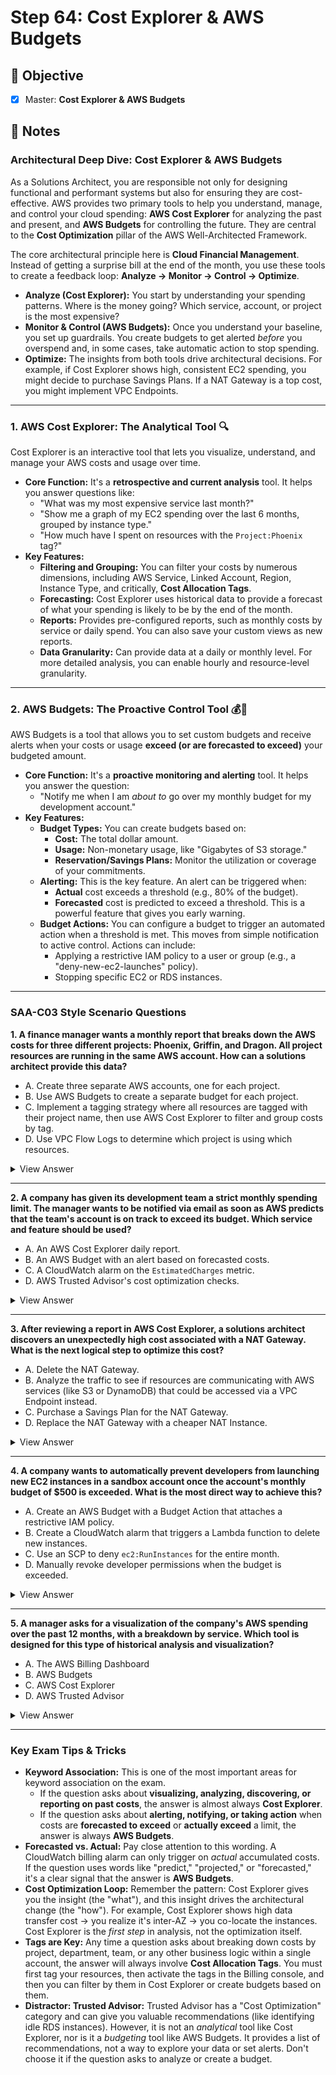 # Step 64: Cost Explorer & AWS Budgets

## 🎯 Objective

- [x] Master: **Cost Explorer & AWS Budgets**

## 📘 Notes

### **Architectural Deep Dive: Cost Explorer & AWS Budgets**

As a Solutions Architect, you are responsible not only for designing functional and performant systems but also for ensuring they are cost-effective. AWS provides two primary tools to help you understand, manage, and control your cloud spending: **AWS Cost Explorer** for analyzing the past and present, and **AWS Budgets** for controlling the future. They are central to the **Cost Optimization** pillar of the AWS Well-Architected Framework.

The core architectural principle here is **Cloud Financial Management**. Instead of getting a surprise bill at the end of the month, you use these tools to create a feedback loop: **Analyze -> Monitor -> Control -> Optimize**.

- **Analyze (Cost Explorer):** You start by understanding your spending patterns. Where is the money going? Which service, account, or project is the most expensive?
- **Monitor & Control (AWS Budgets):** Once you understand your baseline, you set up guardrails. You create budgets to get alerted _before_ you overspend and, in some cases, take automatic action to stop spending.
- **Optimize:** The insights from both tools drive architectural decisions. For example, if Cost Explorer shows high, consistent EC2 spending, you might decide to purchase Savings Plans. If a NAT Gateway is a top cost, you might implement VPC Endpoints.

---

### **1. AWS Cost Explorer: The Analytical Tool** 🔍

Cost Explorer is an interactive tool that lets you visualize, understand, and manage your AWS costs and usage over time.

- **Core Function:** It's a **retrospective and current analysis** tool. It helps you answer questions like:
  - "What was my most expensive service last month?"
  - "Show me a graph of my EC2 spending over the last 6 months, grouped by instance type."
  - "How much have I spent on resources with the `Project:Phoenix` tag?"
- **Key Features:**
  - **Filtering and Grouping:** You can filter your costs by numerous dimensions, including AWS Service, Linked Account, Region, Instance Type, and critically, **Cost Allocation Tags**.
  - **Forecasting:** Cost Explorer uses historical data to provide a forecast of what your spending is likely to be by the end of the month.
  - **Reports:** Provides pre-configured reports, such as monthly costs by service or daily spend. You can also save your custom views as new reports.
  - **Data Granularity:** Can provide data at a daily or monthly level. For more detailed analysis, you can enable hourly and resource-level granularity.

---

### **2. AWS Budgets: The Proactive Control Tool** 💰🔔

AWS Budgets is a tool that allows you to set custom budgets and receive alerts when your costs or usage **exceed (or are forecasted to exceed)** your budgeted amount.

- **Core Function:** It's a **proactive monitoring and alerting** tool. It helps you answer the question:
  - "Notify me when I am _about to_ go over my monthly budget for my development account."
- **Key Features:**
  - **Budget Types:** You can create budgets based on:
    - **Cost:** The total dollar amount.
    - **Usage:** Non-monetary usage, like "Gigabytes of S3 storage."
    - **Reservation/Savings Plans:** Monitor the utilization or coverage of your commitments.
  - **Alerting:** This is the key feature. An alert can be triggered when:
    - **Actual** cost exceeds a threshold (e.g., 80% of the budget).
    - **Forecasted** cost is predicted to exceed a threshold. This is a powerful feature that gives you early warning.
  - **Budget Actions:** You can configure a budget to trigger an automated action when a threshold is met. This moves from simple notification to active control. Actions can include:
    - Applying a restrictive IAM policy to a user or group (e.g., a "deny-new-ec2-launches" policy).
    - Stopping specific EC2 or RDS instances.

---

### **SAA-C03 Style Scenario Questions**

**1. A finance manager wants a monthly report that breaks down the AWS costs for three different projects: Phoenix, Griffin, and Dragon. All project resources are running in the same AWS account. How can a solutions architect provide this data?**

- A. Create three separate AWS accounts, one for each project.
- B. Use AWS Budgets to create a separate budget for each project.
- C. Implement a tagging strategy where all resources are tagged with their project name, then use AWS Cost Explorer to filter and group costs by tag.
- D. Use VPC Flow Logs to determine which project is using which resources.

<details>
<summary>View Answer</summary>

**Answer: C**

**Explanation:** This is a primary use case for Cost Allocation Tags and AWS Cost Explorer. By applying a consistent tag (e.g., Project:Phoenix) to all resources for a given project, you can then use Cost Explorer's filtering and grouping capabilities to generate a detailed cost report specifically for that tag.

</details>

---

**2. A company has given its development team a strict monthly spending limit. The manager wants to be notified via email as soon as AWS predicts that the team's account is on track to exceed its budget. Which service and feature should be used?**

- A. An AWS Cost Explorer daily report.
- B. An AWS Budget with an alert based on forecasted costs.
- C. A CloudWatch alarm on the `EstimatedCharges` metric.
- D. AWS Trusted Advisor's cost optimization checks.

<details>
<summary>View Answer</summary>

**Answer: B**

**Explanation:** The key word is "predicts" (or forecasted). Only AWS Budgets can create alerts based on forecasted spending. This gives the manager a proactive warning before the budget is actually exceeded. A CloudWatch alarm (C) can only trigger on actual accumulated charges.

</details>

---

**3. After reviewing a report in AWS Cost Explorer, a solutions architect discovers an unexpectedly high cost associated with a NAT Gateway. What is the next logical step to optimize this cost?**

- A. Delete the NAT Gateway.
- B. Analyze the traffic to see if resources are communicating with AWS services (like S3 or DynamoDB) that could be accessed via a VPC Endpoint instead.
- C. Purchase a Savings Plan for the NAT Gateway.
- D. Replace the NAT Gateway with a cheaper NAT Instance.

<details>
<summary>View Answer</summary>

**Answer: B**

**Explanation:** The report from Cost Explorer provides the "what" (high NAT Gateway cost). The next step is to find the "why". A common reason for high NAT Gateway costs is traffic going to other AWS services within the same region. The best architectural optimization is to implement VPC Endpoints for those services, which routes the traffic over the private AWS network, bypassing the NAT Gateway and eliminating its data processing fees.

</details>

---

**4. A company wants to automatically prevent developers from launching new EC2 instances in a sandbox account once the account's monthly budget of $500 is exceeded. What is the most direct way to achieve this?**

- A. Create an AWS Budget with a Budget Action that attaches a restrictive IAM policy.
- B. Create a CloudWatch alarm that triggers a Lambda function to delete new instances.
- C. Use an SCP to deny `ec2:RunInstances` for the entire month.
- D. Manually revoke developer permissions when the budget is exceeded.

<details>
<summary>View Answer</summary>

**Answer: A**

**Explanation:** AWS Budget Actions allow you to automatically apply restrictive IAM policies when budget thresholds are exceeded. This is the most direct and automated way to prevent new EC2 instance launches when the budget limit is reached, providing proactive cost control without manual intervention.

</details>

---

**5. A manager asks for a visualization of the company's AWS spending over the past 12 months, with a breakdown by service. Which tool is designed for this type of historical analysis and visualization?**

- A. The AWS Billing Dashboard
- B. AWS Budgets
- C. AWS Cost Explorer
- D. AWS Trusted Advisor

<details>
<summary>View Answer</summary>

**Answer: C**

**Explanation:** AWS Cost Explorer is specifically designed for visualizing, analyzing, and understanding historical AWS costs and usage over time. It provides interactive charts and graphs that can break down spending by service, account, region, and other dimensions, making it the ideal tool for this type of historical cost analysis and visualization.

</details>

---

### **Key Exam Tips & Tricks**

- **Keyword Association:** This is one of the most important areas for keyword association on the exam.
  - If the question asks about **visualizing, analyzing, discovering, or reporting on past costs**, the answer is almost always **Cost Explorer**.
  - If the question asks about **alerting, notifying, or taking action** when costs are **forecasted to exceed** or **actually exceed** a limit, the answer is always **AWS Budgets**.
- **Forecasted vs. Actual:** Pay close attention to this wording. A CloudWatch billing alarm can only trigger on _actual_ accumulated costs. If the question uses words like "predict," "projected," or "forecasted," it's a clear signal that the answer is **AWS Budgets**.
- **Cost Optimization Loop:** Remember the pattern: Cost Explorer gives you the insight (the "what"), and this insight drives the architectural change (the "how"). For example, Cost Explorer shows high data transfer cost -> you realize it's inter-AZ -> you co-locate the instances. Cost Explorer is the _first step_ in analysis, not the optimization itself.
- **Tags are Key:** Any time a question asks about breaking down costs by project, department, team, or any other business logic within a single account, the answer will always involve **Cost Allocation Tags**. You must first tag your resources, then activate the tags in the Billing console, and then you can filter by them in Cost Explorer or create budgets based on them.
- **Distractor: Trusted Advisor:** Trusted Advisor has a "Cost Optimization" category and can give you valuable recommendations (like identifying idle RDS instances). However, it is not an _analytical_ tool like Cost Explorer, nor is it a _budgeting_ tool like AWS Budgets. It provides a list of recommendations, not a way to explore your data or set alerts. Don't choose it if the question asks to analyze or create a budget.
